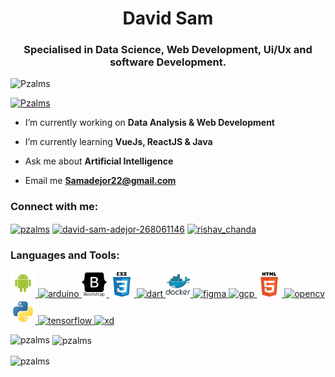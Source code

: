<h1 align="center">David Sam</h1>
<h3 align="center">Specialised in Data Science, Web Development, Ui/Ux and software Development.</h3>


<p align="left"> <img src="https://komarev.com/ghpvc/?username=pzalms&label=Profile%20views&color=0e75b6&style=flat" alt="Pzalms" /> </p>

<p align="left"> <a href="https://twitter.com/prodpzalm" target="blank"><img src="https://img.shields.io/twitter/follow/prodpzalm?logo=twitter&style=for-the-badge" alt="Pzalms" /></a> </p>

- I’m currently working on **Data Analysis & Web Development**

- I’m currently learning **VueJs, ReactJS & Java**

- Ask me about **Artificial Intelligence**

- Email me **Samadejor22@gmail.com**

<h3 align="left">Connect with me:</h3>
<p align="left">
<a href="https://twitter.com/prodpzalm" target="blank"><img align="center" src="https://raw.githubusercontent.com/rahuldkjain/github-profile-readme-generator/master/src/images/icons/Social/twitter.svg" alt="pzalms" height="30" width="40" /></a>
<a href="https://www.linkedin.com/in/david-sam-adejor-268061146/" target="blank"><img align="center" src="https://raw.githubusercontent.com/rahuldkjain/github-profile-readme-generator/master/src/images/icons/Social/linked-in-alt.svg" alt="david-sam-adejor-268061146" height="30" width="40" /></a>
<a href="https://instagram.com/prodpzalm" target="blank"><img align="center" src="https://raw.githubusercontent.com/rahuldkjain/github-profile-readme-generator/master/src/images/icons/Social/instagram.svg" alt="rishav_chanda" height="30" width="40" /></a>
</p>

<h3 align="left">Languages and Tools:</h3>
<p align="left"> <a href="https://developer.android.com" target="_blank" rel="noreferrer"> <img src="https://raw.githubusercontent.com/devicons/devicon/master/icons/android/android-original-wordmark.svg" alt="android" width="40" height="40"/> </a> <a href="https://www.arduino.cc/" target="_blank" rel="noreferrer"> <img src="https://cdn.worldvectorlogo.com/logos/arduino-1.svg" alt="arduino" width="40" height="40"/> </a> <a href="https://getbootstrap.com" target="_blank" rel="noreferrer"> <img src="https://raw.githubusercontent.com/devicons/devicon/master/icons/bootstrap/bootstrap-plain-wordmark.svg" alt="bootstrap" width="40" height="40"/> </a> <a href="https://www.w3schools.com/css/" target="_blank" rel="noreferrer"> <img src="https://raw.githubusercontent.com/devicons/devicon/master/icons/css3/css3-original-wordmark.svg" alt="css3" width="40" height="40"/> </a> <a href="https://dart.dev" target="_blank" rel="noreferrer"> <img src="https://www.vectorlogo.zone/logos/dartlang/dartlang-icon.svg" alt="dart" width="40" height="40"/> </a> <a href="https://www.docker.com/" target="_blank" rel="noreferrer"> <img src="https://raw.githubusercontent.com/devicons/devicon/master/icons/docker/docker-original-wordmark.svg" alt="docker" width="40" height="40"/> </a> <a href="https://www.figma.com/" target="_blank" rel="noreferrer"> <img src="https://www.vectorlogo.zone/logos/figma/figma-icon.svg" alt="figma" width="40" height="40"/> </a> <a href="https://cloud.google.com" target="_blank" rel="noreferrer"> <img src="https://www.vectorlogo.zone/logos/google_cloud/google_cloud-icon.svg" alt="gcp" width="40" height="40"/> </a> <a href="https://www.w3.org/html/" target="_blank" rel="noreferrer"> <img src="https://raw.githubusercontent.com/devicons/devicon/master/icons/html5/html5-original-wordmark.svg" alt="html5" width="40" height="40"/> <a href="https://opencv.org/" target="_blank" rel="noreferrer"> <img src="https://www.vectorlogo.zone/logos/opencv/opencv-icon.svg" alt="opencv" width="40" height="40"/> </a> <a href="https://www.python.org" target="_blank" rel="noreferrer"> <img src="https://raw.githubusercontent.com/devicons/devicon/master/icons/python/python-original.svg" alt="python" width="40" height="40"/> </a> <a href="https://www.tensorflow.org" target="_blank" rel="noreferrer"> <img src="https://www.vectorlogo.zone/logos/tensorflow/tensorflow-icon.svg" alt="tensorflow" width="40" height="40"/> </a> <a href="https://www.adobe.com/products/xd.html" target="_blank" rel="noreferrer"> <img src="https://cdn.worldvectorlogo.com/logos/adobe-xd.svg" alt="xd" width="40" height="40"/> </a> </p>


<p><img align="left" src="https://github-readme-stats.vercel.app/api/top-langs?username=pzalms&show_icons=true&locale=en&layout=compact&theme=tokyonight" alt="pzalms" /></p>


<p>&nbsp;<img align="center" src="https://github-readme-stats.vercel.app/api?username=pzalms&show_icons=true&locale=en&theme=tokyonight" alt="pzalms" /></p>

<p><img align="center" src="https://github-readme-streak-stats.herokuapp.com/?user=pzalms&&theme=tokyonight" alt="pzalms" /></p>
